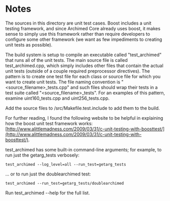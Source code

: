 # Notes
The sources in this directory are unit test cases.  Boost includes a
unit testing framework, and since Archimed Core already uses boost, it makes
sense to simply use this framework rather than require developers to
configure some other framework (we want as few impediments to creating
unit tests as possible).

The build system is setup to compile an executable called "test_archimed"
that runs all of the unit tests.  The main source file is called
test_archimed.cpp, which simply includes other files that contain the
actual unit tests (outside of a couple required preprocessor
directives).  The pattern is to create one test file for each class or
source file for which you want to create unit tests.  The file naming
convention is "<source_filename>_tests.cpp" and such files should wrap
their tests in a test suite called "<source_filename>_tests".  For an
examples of this pattern, examine uint160_tests.cpp and
uint256_tests.cpp.

Add the source files to /src/Makefile.test.include to add them to the build.

For further reading, I found the following website to be helpful in
explaining how the boost unit test framework works:
[http://www.alittlemadness.com/2009/03/31/c-unit-testing-with-boosttest/](http://www.alittlemadness.com/2009/03/31/c-unit-testing-with-boosttest/).

test_archimed has some built-in command-line arguments; for
example, to run just the getarg_tests verbosely:

    test_archimed --log_level=all --run_test=getarg_tests

... or to run just the doublearchimed test:

    test_archimed --run_test=getarg_tests/doublearchimed

Run  test_archimed --help   for the full list.

